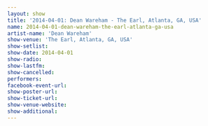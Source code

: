 ```yaml
---
layout: show
title: '2014-04-01: Dean Wareham - The Earl, Atlanta, GA, USA'
name: 2014-04-01-dean-wareham-the-earl-atlanta-ga-usa
artist-name: 'Dean Wareham'
show-venue: 'The Earl, Atlanta, GA, USA'
show-setlist: 
show-date: 2014-04-01
show-radio: 
show-lastfm: 
show-cancelled: 
performers: 
facebook-event-url: 
show-poster-url: 
show-ticket-url: 
show-venue-website: 
show-additional: 
---
```


